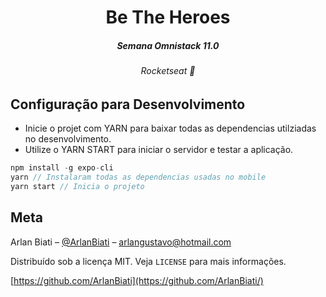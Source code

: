 <h1 align="center">
  Be The Heroes
</h1>

<h5 align="center">
  Semana Omnistack 11.0
</h5>

<h6 align="center">
  Rocketseat 💜
</h6>


## Configuração para Desenvolvimento

 - Inicie o projet com YARN para baixar todas as dependencias utilziadas no desenvolvimento.
 - Utilize o YARN START para iniciar o servidor e testar a aplicação.

```js
npm install -g expo-cli
yarn // Instalaram todas as dependencias usadas no mobile
yarn start // Inicia o projeto
```

## Meta

Arlan Biati – [@ArlanBiati](https://www.linkedin.com/in/arlan-biati-2b3512115/) – arlangustavo@hotmail.com

Distribuído sob a licença MIT. Veja `LICENSE` para mais informações.

[https://github.com/ArlanBiati](https://github.com/ArlanBiati/)
